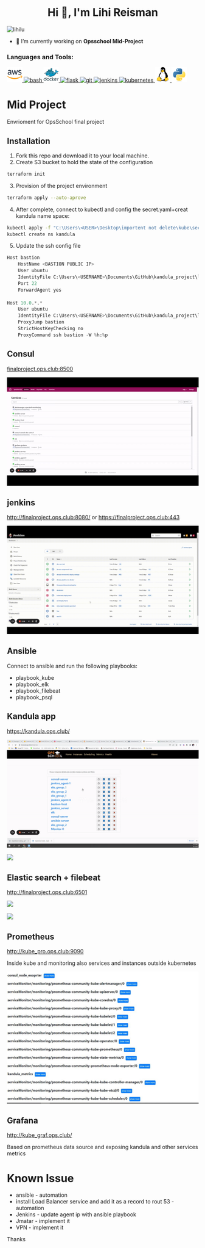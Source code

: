 <h1 align="center">Hi 👋, I'm Lihi Reisman</h1>
<p align="left"> <img src="https://komarev.com/ghpvc/?username=lihilu&label=Profile%20views&color=0e75b6&style=flat" alt="lihilu" /> </p>

- 🔭 I’m currently working on **Opsschool Mid-Project**

<h3 align="left">Languages and Tools:</h3>
<p align="left"> <a href="https://aws.amazon.com" target="_blank" rel="noreferrer"> <img src="https://raw.githubusercontent.com/devicons/devicon/master/icons/amazonwebservices/amazonwebservices-original-wordmark.svg" alt="aws" width="40" height="40"/> </a> <a href="https://www.gnu.org/software/bash/" target="_blank" rel="noreferrer"> <img src="https://www.vectorlogo.zone/logos/gnu_bash/gnu_bash-icon.svg" alt="bash" width="40" height="40"/> </a> <a href="https://www.docker.com/" target="_blank" rel="noreferrer"> <img src="https://raw.githubusercontent.com/devicons/devicon/master/icons/docker/docker-original-wordmark.svg" alt="docker" width="40" height="40"/> </a> <a href="https://flask.palletsprojects.com/" target="_blank" rel="noreferrer"> <img src="https://www.vectorlogo.zone/logos/pocoo_flask/pocoo_flask-icon.svg" alt="flask" width="40" height="40"/> </a> <a href="https://git-scm.com/" target="_blank" rel="noreferrer"> <img src="https://www.vectorlogo.zone/logos/git-scm/git-scm-icon.svg" alt="git" width="40" height="40"/> </a> <a href="https://www.jenkins.io" target="_blank" rel="noreferrer"> <img src="https://www.vectorlogo.zone/logos/jenkins/jenkins-icon.svg" alt="jenkins" width="40" height="40"/> </a> <a href="https://kubernetes.io" target="_blank" rel="noreferrer"> <img src="https://www.vectorlogo.zone/logos/kubernetes/kubernetes-icon.svg" alt="kubernetes" width="40" height="40"/> </a> <a href="https://www.linux.org/" target="_blank" rel="noreferrer"> <img src="https://raw.githubusercontent.com/devicons/devicon/master/icons/linux/linux-original.svg" alt="linux" width="40" height="40"/> </a> <a href="https://www.python.org" target="_blank" rel="noreferrer"> <img src="https://raw.githubusercontent.com/devicons/devicon/master/icons/python/python-original.svg" alt="python" width="40" height="40"/> </a> </p>


# Mid Project

Envrioment for OpsSchool final project
## Installation

1. Fork this repo and download it to your local machine.
2. Create S3 bucket to hold the state of the configuration 

```bash
terraform init
```
3. Provision of the project environment

```bash
terraform apply --auto-aprove
```
4. After complete, connect to kubectl and config the secret.yaml+creat kandula name space:
```bash
kubectl apply -f "C:\Users\<USER>\Desktop\importent not delete\kube\secret.yaml"
kubectl create ns kandula
```
5. Update the ssh config file

```python
Host bastion
    HostName <BASTION PUBLIC IP>
    User ubuntu
    IdentityFile C:\Users\<USERNAME>\Documents\GitHub\kandula_project\lihilu-kandula_project\project_instance_key.pem
    Port 22
    ForwardAgent yes

Host 10.0.*.*
    User ubuntu
    IdentityFile C:\Users\<USERNAME>\Documents\GitHub\kandula_project\lihilu-kandula_project/project_instance_key.pem
    ProxyJump bastion
    StrictHostKeyChecking no
    ProxyCommand ssh bastion -W %h:%p
```

## Consul
[finalproject.ops.club:8500](http://finalproject.ops.club:8500/)

![](https://github.com/lihilu/lihilu-kandula_project/blob/readme/pic/consuland_services.gif)

## jenkins
http://finalproject.ops.club:8080/ or https://finalproject.ops.club:443

![](https://github.com/lihilu/lihilu-kandula_project/blob/readme/pic/jenkins.gif)

## Ansible

Connect to ansible and run the following playbooks:
* playbook_kube
* playbook_elk
* playbook_filebeat
* playbook_psql

## Kandula app
https://kandula.ops.club/

![](https://github.com/lihilu/lihilu-kandula_project/blob/elk/pic/kandukla-stopinstance.gif)


![](https://github.com/lihilu/lihilu-kandula_project/blob/elk/pic/OpsSchool-Coding-Welcome-to-Kandula-scheduling-in-ui.gif)

## Elastic search + filebeat
http://finalproject.ops.club:6501

![](https://github.com/lihilu/lihilu-kandula_project/blob/elk/pic/ElasticSearch.gif)

![](https://github.com/lihilu/lihilu-kandula_project/blob/elk/pic/OpsSchool-Coding-Welcome-to-Kandula-scheduling-in-ui.gif)

## Prometheus
http://kube_pro.ops.club:9090

Inside kube and monitoring also services and instances outside kubernetes

![](https://github.com/lihilu/lihilu-kandula_project/blob/elk/pic/PromOnKubewithEc2Instances.JPG)

## Grafana
http://kube_graf.ops.club/

Based on prometheus data source and exposing kandula and other services metrics


# Known Issue
* ansible - automation
* install Load Balancer service and add it as a record to rout 53 - automation
* Jenkins - update agent ip with ansible playbook
* Jmatar - implement it
* VPN - implement it

Thanks

